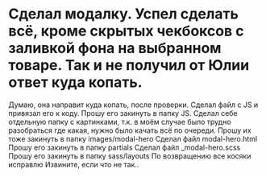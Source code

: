 # Сделал модалку. Успел сделать всё, кроме скрытых чекбоксов с заливкой фона на выбранном товаре. Так и не получил от Юлии ответ куда копать.
Думаю, она направит куда копать, после проверки. 
Сделал файл с JS и привязал его к коду. Прошу его закинуть в папку JS.
Сделал себе отдельную папку с картинками, т.к. в моём случае было трудно разобраться где какая, нужно было качать всё по очереди. Прошу их тоже закинуть в папку images/modal-hero
Сделал файл modal-hero.html Прошу его закинуть в папку partials
Сделал файл _modal-hero.scss Прошу его закинуть в папку sass/layouts
По возвращению все косяки исправлю
Извините, если что не так..
